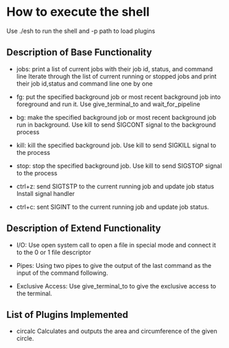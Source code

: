 # How to execute the shell
Use ./esh to run the shell and -p path to load plugins

## Description of Base Functionality
* jobs:
print a list of current jobs with their job id, status, and command line
Iterate through the list of current running or stopped jobs and print their job id,status and command line one by one

* fg:
put the specified background job or most recent background job into foreground and run it.
Use give_terminal_to and wait_for_pipeline

* bg:
make the specified background job or most recent background job run in background.
Use kill to send SIGCONT signal to the background process

* kill:
kill the specified background job.
Use kill to send SIGKILL signal to the process

* stop:
stop the specified background job.
Use kill to send SIGSTOP signal to the process

* ctrl+z:
send SIGTSTP to the current running job and update job status
Install signal handler

* ctrl+c:
sent SIGINT to the current running job and update job status.

## Description of Extend Functionality
* I/O:
Use open system call to open a file in special mode and connect it to the 0 or 1 file descriptor

* Pipes:
Using two pipes to give the output of the last command as the input of the command following.

* Exclusive Access:
Use give_terminal_to to give the exclusive access to the terminal.

## List of Plugins Implemented

* circalc
Calculates and outputs the area and circumference of the given circle.
